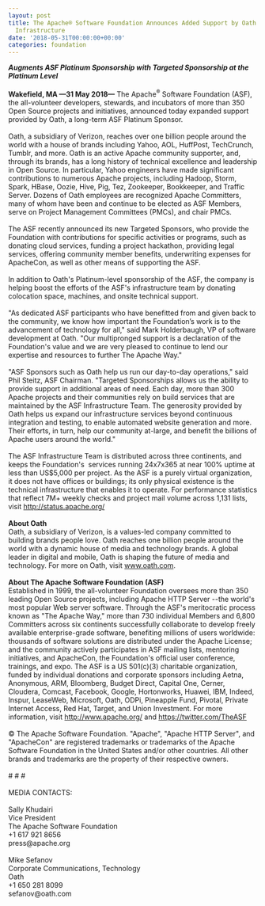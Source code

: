 ```yaml
---
layout: post
title: The Apache® Software Foundation Announces Added Support by Oath to Help Apache
  Infrastructure
date: '2018-05-31T00:00:00+00:00'
categories: foundation
---
```

<div><strong><em>Augments ASF Platinum Sponsorship with Targeted Sponsorship at the Platinum Level&nbsp;</em></strong></div> 
  <div><strong><br /></strong></div> 
  <div><strong>Wakefield, MA —31 May 2018—</strong> The Apache<sup>®</sup> Software Foundation (ASF), the all-volunteer developers, stewards, and incubators of more than 350 Open Source projects and initiatives, announced today expanded support provided by Oath, a long-term ASF Platinum Sponsor.</div> 
  <div><br /></div> 
  <div>Oath, a subsidiary of Verizon, reaches over one billion people around the world with a house of brands including Yahoo, AOL, HuffPost, TechCrunch, Tumblr, and more. Oath is an active Apache community supporter, and, through its brands, has a long history of technical excellence and leadership in Open Source. In particular, Yahoo engineers have made significant contributions to numerous Apache projects, including Hadoop, Storm, Spark, HBase, Oozie, Hive, Pig, Tez, Zookeeper, Bookkeeper, and Traffic Server. Dozens of Oath employees are recognized Apache Committers, many of whom have been and continue to be elected as ASF Members, serve on Project Management Committees (PMCs), and chair PMCs.</div> 
  <div><br /></div> 
  <div>The ASF recently announced its new Targeted Sponsors, who provide the Foundation with contributions for specific activities or programs, such as donating cloud services, funding a project hackathon, providing legal services, offering community member benefits, underwriting expenses for ApacheCon, as well as other means of supporting the ASF.</div> 
  <div><br /></div> 
  <div>In addition to Oath's Platinum-level sponsorship of the ASF, the company is helping boost the efforts of the ASF's infrastructure team by donating colocation space, machines, and onsite technical support.</div> 
  <div><br /></div> 
  <div>&quot;As dedicated ASF participants who have benefitted from and given back to the community, we know how important the Foundation’s work is to the advancement of technology for all,&quot; said Mark Holderbaugh, VP of software development at Oath. &quot;Our multipronged support is a declaration of the Foundation's value and we are very pleased to continue to lend our expertise and resources to further The Apache Way.&quot;</div> 
  <div><br /></div> 
  <div>&quot;ASF Sponsors such as Oath help us run our day-to-day operations,&quot; said Phil Steitz, ASF Chairman. &quot;Targeted Sponsorships allows us the ability to provide support in additional areas of need. Each day, more than 300 Apache projects and their communities rely on build services that are maintained by the ASF Infrastructure Team. The generosity provided by Oath helps us expand our infrastructure services beyond continuous integration and testing, to enable automated website generation and more. Their efforts, in turn, help our community at-large, and benefit the billions of Apache users around the world.&quot;</div> 
  <div><br /></div> 
  <div>The ASF Infrastructure Team is distributed across three continents, and keeps the Foundation's&nbsp; services running 24x7x365 at near 100% uptime at less than US$5,000 per project. As the ASF is a purely virtual organization, it does not have offices or buildings; its only physical existence is the technical infrastructure that enables it to operate. For performance statistics that reflect 7M+ weekly checks and project mail volume across 1,131 lists, visit <a href="http://status.apache.org/">http://status.apache.org/</a></div> 
  <div><br /></div> 
  <div><strong>About Oath</strong></div> 
  <div>Oath, a subsidiary of Verizon, is a values-led company committed to building brands people love. Oath reaches one billion people around the world with a dynamic house of media and technology brands. A global leader in digital and mobile, Oath is shaping the future of media and technology. For more on Oath, visit <a href="https://www.oath.com/">www.oath.com</a>.</div> 
  <div><br /></div> 
  <div><strong>About The Apache Software Foundation (ASF)</strong></div> 
  <div>Established in 1999, the all-volunteer Foundation oversees more than 350 leading Open Source projects, including Apache HTTP Server --the world's most popular Web server software. Through the ASF's meritocratic process known as &quot;The Apache Way,&quot; more than 730 individual Members and 6,800 Committers across six continents successfully collaborate to develop freely available enterprise-grade software, benefiting millions of users worldwide: thousands of software solutions are distributed under the Apache License; and the community actively participates in ASF mailing lists, mentoring initiatives, and ApacheCon, the Foundation's official user conference, trainings, and expo. The ASF is a US 501(c)(3) charitable organization, funded by individual donations and corporate sponsors including Aetna, Anonymous, ARM, Bloomberg, Budget Direct, Capital One, Cerner, Cloudera, Comcast, Facebook, Google, Hortonworks, Huawei, IBM, Indeed, Inspur, LeaseWeb, Microsoft, Oath, ODPi, Pineapple Fund, Pivotal, Private Internet Access, Red Hat, Target, and Union Investment. For more information, visit <a href="http://www.apache.org/">http://www.apache.org/</a> and <a href="https://twitter.com/TheASF">https://twitter.com/TheASF</a></div> 
  <div><br /></div> 
  <div>© The Apache Software Foundation. &quot;Apache&quot;, &quot;Apache HTTP Server&quot;, and &quot;ApacheCon&quot; are registered trademarks or trademarks of the Apache Software Foundation in the United States and/or other countries. All other brands and trademarks are the property of their respective owners.</div> 
  <div><br /></div> 
  <div># # #</div> 
  <div><br /></div> 
  <div>MEDIA CONTACTS:</div> 
  <div><br /></div> 
  <div>Sally Khudairi</div> 
  <div>Vice President</div> 
  <div>The Apache Software Foundation</div> 
  <div>+1 617 921 8656</div> 
  <div>press@apache.org</div> 
  <div><br /></div> 
  <div>Mike Sefanov</div> 
  <div>Corporate Communications, Technology</div> 
  <div>Oath</div> 
  <div>+1 650 281 8099</div> 
  <div>sefanov@oath.com</div>
